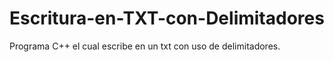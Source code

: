 # Escritura-en-TXT-con-Delimitadores
Programa C++ el cual escribe en un txt con uso de delimitadores.
